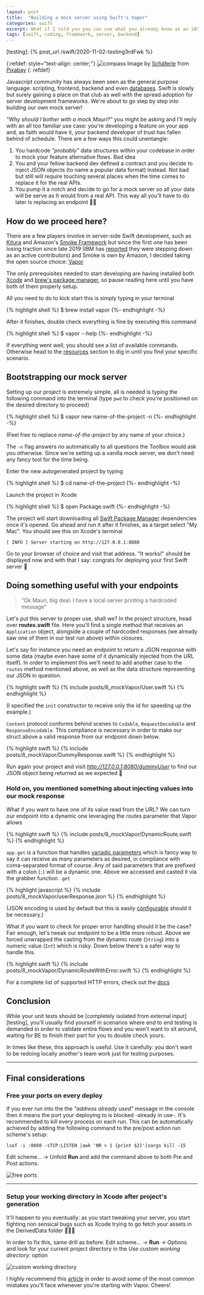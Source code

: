 ```yaml
---
layout: post
title:  "Building a mock server using Swift's Vapor"
categories: swift
excerpt: What if I told you you can use what you already know as an iOS developer for backend development?
tags: [swift, coding, framework, server, backend]
---
```


[referralAutor]: https://pixabay.com/users/schäferle-3372715/
[referralLink]: https://pixabay.com/images/id-2160321/
[couchDB]: https://couchdb.apache.org
[vapor]: https://vapor.codes
[kitura]: https://github.com/Kitura/Kitura
[smoke]: https://github.com/amzn/smoke-framework

[ibmReport]: https://www.itprotoday.com/programming-languages/ibm-ceases-work-server-side-swift-development

[brew]: https://brew.sh
[xcode]: https://developer.apple.com/download/more/
[vaporResources]: https://docs.vapor.codes/4.0/#other-sources

[spmDocs]: https://developer.apple.com/documentation/xcode/adding_package_dependencies_to_your_app
[vaporTips]: https://theswiftdev.com/10-short-advices-that-will-make-you-a-better-vapor-developer-right-away/
[supportMedia]: https://docs.vapor.codes/4.0/content/#supported-media-types
[variadicFunction]: https://docs.swift.org/swift-book/LanguageGuide/Functions.html
[errorDoc]: https://docs.vapor.codes/4.0/errors/
[testing]: {% post_url /swift/2020-11-02-testing3rdFwk %} 


{:refdef: style="text-align: center;"}
![compass](/assets/posts/8_mockVapor/server.jpg)
Image by [Schäferle][referralAutor] from [Pixabay][referralLink]
{: refdef}

Javascript community has always been seen as the general purpose language: scripting, frontend, backend and even [databases][couchDB]. Swift is slowly but surely gaining a place on that club as well with the spread adoption for server development frameworks. We're about to go step by step into building our own mock server!

*"Why should I bother with a mock Mauri?"* you might be asking and I'll reply with an all too familiar use case: you're developing a feature on your app and, as faith would have it, your backend developer of trust has fallen behind of schedule. There are a few ways this could unentangle:

1. You hardcode *"probably"* data structures within your codebase in order to mock your feature alternative flows. Bad idea
2. You and your fellow backend dev defined a contract and you decide to inject JSON objects (to name a popular data format) instead. Not bad but still will require touching several places when the time comes to replace it for the real APIs.
3. You pump it a notch and decide to go for a mock server so all your data will be serve as It would from a real API. This way all you'll have to do later is replacing an endpoint 👏🏽

## How do we proceed here?

There are a few players involve in server-side Swift development, such as [Kitura][kitura] and Amazon's [Smoke Framework][smoke] but since the first one has been losing traction since late 2019 (IBM has [reported][ibmReport] they were stepping down as an active contributors) and Smoke is own by Amazon, I decided taking the open source choice: [Vapor][vapor]

The only prerequisites needed to start developing are having installed both [Xcode][xcode] and [brew's package manager][brew], so pause reading here until you have both of them properly setup.

All you need to do to kick start this is simply typing in your terminal

{% highlight shell %}
$ brew install vapor
{%- endhighlight -%}

After it finishes, double check everything is fine by executing this command 

{% highlight shell %}
$ vapor --help
{%- endhighlight -%}

If everything went well, you should see a list of available commands. Otherwise head to the [resources][vaporResources] section to dig in until you find your specific scenario.

## Bootstrapping our mock server

Setting up our project is extremely simple, all is needed is typing the following command into the terminal (type `pwd` to check you're positioned on the desired directory to proceed)

{% highlight shell %}
$ vapor new name-of-the-project -n
{%- endhighlight -%}

(Feel free to replace *name-of-the-project* by any name of your choice.)

The `-n` flag answers *no* automatically to all questions the Toolbox would ask you otherwise. Since we're setting up a vanilla mock server, we don't need any fancy tool for the time being.

Enter the new autogenerated project by typing 

{% highlight shell %}
$ cd name-of-the-project
{%- endhighlight -%}

Launch the project in Xcode

{% highlight shell %}
$ open Package.swift
{%- endhighlight -%}

The project will start downloading all [Swift Package Manager][spmDocs] dependencies once it's opened. Go ahead and run it after it finishes, as a target select "My Mac". You should see this on Xcode's terminal 

```
[ INFO ] Server starting on http://127.0.0.1:8080
```

Go to your browser of choice and visit that address. "It works!" should be displayed now and with that I say: congrats for deploying your first Swift server 🥳

## Doing something useful with your endpoints

> "Ok Mauri, big deal: I have a local server printing a hardcoded message"

Let's put this server to proper use, shall we? In the project structure, head over **routes.swift** file. Here you'll find a single method that receives an `Application` object, alongside a couple of hardcoded responses (we already saw one of them in our test run above) within closures. 

Let's say for instance you need an endpoint to return a JSON response with some data (maybe even have some of it dynamically injected from the URL itself). In order to implement this we'll need to add another case to the `routes` method mentioned above, as well as the data structure representing our JSON in question.

{% highlight swift %}
{% include posts/8_mockVapor/User.swift %}
{% endhighlight %}

(I specified the `init` constructor to receive only the id for speeding up the example.)

`Content` protocol conforms behind scenes to `Codable`, `RequestDecodable` and `ResponseEncodable`. This compliance is necessary in order to make our struct above a valid response from our endpoint down below.

{% highlight swift %}
{% include posts/8_mockVapor/DummyResponse.swift %}
{% endhighlight %}

Run again your project and visit *http://127.0.0.1:8080/dummyUser* to find our JSON object being returned as we expected 😬 

### Hold on, you mentioned something about injecting values into our mock response

What if you want to have one of its value read from the URL? We can turn our endpoint into a dynamic one leveraging the routes parameter that Vapor allows

{% highlight swift %}
{% include posts/8_mockVapor/DynamicRoute.swift %}
{% endhighlight %}

`app.get` is a function that handles [variadic parameters][variadicFunction] which is fancy way to say it can receive as many parameters as desired, in compliance with coma-separated format of course. Any of said parameters that are prefixed with a colon (`:`) will be a dynamic one. Above we accessed and casted it via the grabber function `.get`

{% highlight javascript %}
{% include posts/8_mockVapor/userResponse.json %}
{% endhighlight %}

(JSON encoding is used by default but this is easily [configurable][supportMedia] should it be necessary.)

What if you want to check for proper error handling should it be the case? Fair enough, let's tweak our endpoint to be a little more robust. Above we forced unwrapped the casting from the dynamic route (`String`) into a numeric value (`Int`) which is risky. Down below there's a safer way to handle this.

{% highlight swift %}
{% include posts/8_mockVapor/DynamicRouteWithError.swift %}
{% endhighlight %} 

For a complete list of supported HTTP errors, check out the [docs][errorDoc]

## Conclusion

While your unit tests should be [completely isolated from external input][testing], you'll usually find yourself in scenarios where end to end testing is demanded in order to validate entire flows and you won't want to sit around, waiting for BE to finish their part for you to double check yours. 

In times like these, this approach is useful. Use it carefully: you don't want to be redoing locally another's team work just for testing purposes.

---
## Final considerations

### Free your ports on every deploy

If you ever run into the the *"address already used"* message in the console then it means the port your deploying to is blocked -already in use-. It's recommended to kill every process on each run. This can be automatically achieved by adding the following command to the pre/post action run scheme's setup:

`lsof -i :8080 -sTCP:LISTEN |awk 'NR > 1 {print $2}'|xargs kill -15`

Edit scheme... -> Unfold **Run** and add the command above to both Pre and Post actions.

![free ports](/assets/posts/8_mockVapor/killAction.png)

---

### Setup your working directory in Xcode after project's generation

It'll happen to you eventually: as you start tweaking your server, you start fighting non sensical bugs such as Xcode trying to go fetch your assets in the DerivedData folder 🤦🏽‍♂️

In order to fix this, same drill as before: Edit scheme... -> **Run** -> Options and look for your current project directory in the *Use custom working directory:* option

![custom working directory](/assets/posts/8_mockVapor/customDirectory.png)

I highly recommend this [article][vaporTips] in order to avoid some of the most common mistakes you'll face whenever you're starting with Vapor. Cheers!